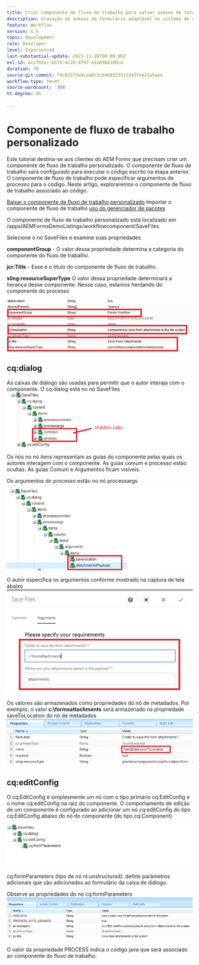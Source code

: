 ```yaml
---
title: Criar componente de fluxo de trabalho para salvar anexos de formulário no sistema de arquivos
description: Gravação de anexos de formulário adaptável no sistema de arquivos usando o componente personalizado do fluxo de trabalho
feature: Workflow
version: 6.5
topic: Development
role: Developer
level: Experienced
last-substantial-update: 2021-11-28T00:00:00Z
exl-id: acc701ec-b57d-4c20-8f97-a5a69bb180cd
duration: 70
source-git-commit: f4c621f3a9caa8c2c64b8323312343fe421a5aee
workflow-type: tm+mt
source-wordcount: '360'
ht-degree: 0%

---
```


# Componente de fluxo de trabalho personalizado

Este tutorial destina-se aos clientes do AEM Forms que precisam criar um componente de fluxo de trabalho personalizado. O componente de fluxo de trabalho será configurado para executar o código escrito na etapa anterior. O componente de fluxo de trabalho pode especificar argumentos de processo para o código. Neste artigo, exploraremos o componente de fluxo de trabalho associado ao código.


[Baixar o componente de fluxo de trabalho personalizado](assets/saveFiles.zip)
Importar o componente de fluxo de trabalho [uso do gerenciador de pacotes](http://localhost:4502/crx/packmgr/index.jsp)

O componente de fluxo de trabalho personalizado está localizado em /apps/AEMFormsDemoListings/workflowcomponent/SaveFiles

Selecione o nó SaveFiles e examine suas propriedades

**componentGroup** - O valor dessa propriedade determina a categoria do componente do fluxo de trabalho.

**jcr:Title** - Esse é o título do componente de fluxo de trabalho.

**sling:resourceSuperType** O valor dessa propriedade determinará a herança desse componente. Nesse caso, estamos herdando do componente do processo


![component-properties](assets/component-properties1.png)

## cq:dialog

As caixas de diálogo são usadas para permitir que o autor interaja com o componente. O cq:dialog está no nó SaveFiles
![cq-dialog](assets/cq-dialog.png)

Os nós no nó itens representam as guias do componente pelas quais os autores interagem com o componente. As guias comum e processo estão ocultas. As guias Comum e Argumentos ficam visíveis.

Os argumentos do processo estão no nó processargs

![process-args](assets/process-arguments.png)

O autor especifica os argumentos conforme mostrado na captura de tela abaixo
![workflow-component](assets/custom-workflow-component.png)

Os valores são armazenados como propriedades do nó de metadados. Por exemplo, o valor **c:\formsattachments** será armazenado na propriedade saveToLocation do nó de metadados
![save-location](assets/save-to-location.png)

## cq:editConfig

O cq:EditConfig é simplesmente um nó com o tipo primário cq:EditConfig e o nome cq:editConfig na raiz do componente. O comportamento de edição de um componente é configurado ao adicionar um nó cq:editConfig do tipo cq:EditConfig abaixo do nó do componente (do tipo cq:Component)

![edit-config](assets/cq-edit-config.png)

cq:formParameters (tipo de nó nt:unstructured): define parâmetros adicionais que são adicionados ao formulário da caixa de diálogo.


Observe as propriedades do nó cq:formParameters
![from-parameters-properties](assets/form-parameters-properties.png)

O valor da propriedade PROCESS indica o código java que será associado ao componente do fluxo de trabalho.
